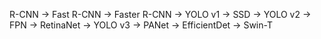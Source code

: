 R-CNN -> Fast R-CNN -> Faster R-CNN -> YOLO v1 -> SSD -> YOLO v2 -> FPN -> RetinaNet -> YOLO v3 -> PANet -> EfficientDet -> Swin-T